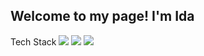 ##  Welcome to my page! I'm Ida 

Tech Stack
![](
https://img.icons8.com/nolan/24/react-native.png) 
![](
https://img.icons8.com/color/24/000000/html-5.png)
![](
https://img.icons8.com/color/24/000000/css3.png)




